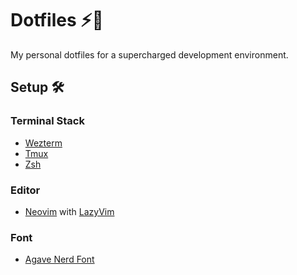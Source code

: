 # Dotfiles ⚡🚀

My personal dotfiles for a supercharged development environment.

## Setup 🛠️

### Terminal Stack
- [Wezterm](https://wezfurlong.org/wezterm/)
- [Tmux](https://github.com/tmux/tmux)
- [Zsh](https://www.zsh.org/)

### Editor
- [Neovim](https://neovim.io/) with [LazyVim](https://www.lazyvim.org/)

### Font
- [Agave Nerd Font](https://github.com/blobject/agave)
